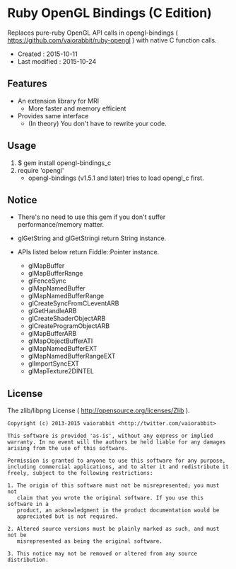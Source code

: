 <!-- -*- mode:markdown; coding:utf-8; -*- -->

# Ruby OpenGL Bindings (C Edition) #

Replaces pure-ruby OpenGL API calls in opengl-bindings ( https://github.com/vaiorabbit/ruby-opengl ) with native C function calls.

*   Created : 2015-10-11
*   Last modified : 2015-10-24

## Features ##

*   An extension library for MRI
	*   More faster and memory efficient
*   Provides same interface
	*   (In theory) You don't have to rewrite your code.


## Usage ##

1.  $ gem install opengl-bindings_c
2.  require 'opengl'
    *   opengl-bindings (v1.5.1 and later) tries to load opengl_c first.

## Notice ##

*   There's no need to use this gem if you don't suffer performance/memory matter.

*   glGetString and glGetStringi return String instance.
*   APIs listed below return Fiddle::Pointer instance.
    *   glMapBuffer
    *   glMapBufferRange
    *   glFenceSync
    *   glMapNamedBuffer
    *   glMapNamedBufferRange
    *   glCreateSyncFromCLeventARB
    *   glGetHandleARB
    *   glCreateShaderObjectARB
    *   glCreateProgramObjectARB
    *   glMapBufferARB
    *   glMapObjectBufferATI
    *   glMapNamedBufferEXT
    *   glMapNamedBufferRangeEXT
    *   glImportSyncEXT
    *   glMapTexture2DINTEL


## License ##

The zlib/libpng License ( http://opensource.org/licenses/Zlib ).

    Copyright (c) 2013-2015 vaiorabbit <http://twitter.com/vaiorabbit>

    This software is provided 'as-is', without any express or implied
    warranty. In no event will the authors be held liable for any damages
    arising from the use of this software.

    Permission is granted to anyone to use this software for any purpose,
    including commercial applications, and to alter it and redistribute it
    freely, subject to the following restrictions:

    1. The origin of this software must not be misrepresented; you must not
       claim that you wrote the original software. If you use this software in a
       product, an acknowledgment in the product documentation would be
       appreciated but is not required.

    2. Altered source versions must be plainly marked as such, and must not be
       misrepresented as being the original software.

    3. This notice may not be removed or altered from any source distribution.
